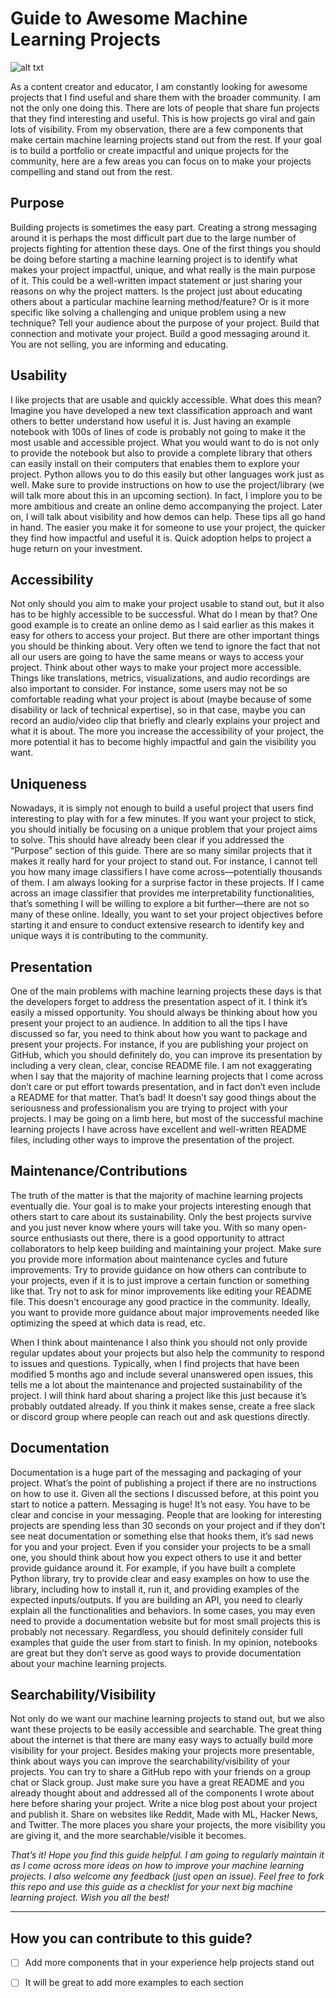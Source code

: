 # Guide to Awesome Machine Learning Projects

![alt txt](https://github.com/dair-ai/awesome-ML-projects-guide/blob/main/awesome-ml.png)

As a content creator and educator, I am constantly looking for awesome projects that I find useful and share them with the broader community. I am not the only one doing this. There are lots of people that share fun projects that they find interesting and useful. This is how projects go viral and gain lots of visibility. From my observation, there are a few components that make certain machine learning projects stand out from the rest. If your goal is to build a portfolio or create impactful and unique projects for the community, here are a few areas you can focus on to make your projects compelling and stand out from the rest.

## Purpose
Building projects is sometimes the easy part. Creating a strong messaging around it is perhaps the most difficult part due to the large number of projects fighting for attention these days. One of the first things you should be doing before starting a machine learning project is to identify what makes your project impactful, unique, and what really is the main purpose of it. This could be a well-written impact statement or just sharing your reasons on why the project matters. Is the project just about educating others about a particular machine learning method/feature? Or is it more specific like solving a challenging and unique problem using a new technique? Tell your audience about the purpose of your project. Build that connection and motivate your project. Build a good messaging around it. You are not selling, you are informing and educating.

## Usability
I like projects that are usable and quickly accessible. What does this mean? Imagine you have developed a new text classification approach and want others to better understand how useful it is. Just having an example notebook with 100s of lines of code is probably not going to make it the most usable and accessible project. What you would want to do is not only to provide the notebook but also to provide a complete library that others can easily install on their computers that enables them to explore your project. Python allows you to do this easily but other languages work just as well. Make sure to provide instructions on how to use the project/library (we will talk more about this in an upcoming section). In fact, I implore you to be more ambitious and create an online demo accompanying the project. Later on, I will talk about visibility and how demos can help. These tips all go hand in hand. The easier you make it for someone to use your project, the quicker they find how impactful and useful it is. Quick adoption helps to project a huge return on your investment.

## Accessibility
Not only should you aim to make your project usable to stand out, but it also has to be highly accessible to be successful. What do I mean by that? One good example is to create an online demo as I said earlier as this makes it easy for others to access your project. But there are other important things you should be thinking about. Very often we tend to ignore the fact that not all our users are going to have the same means or ways to access your project. Think about other ways to make your project more accessible. Things like translations, metrics, visualizations, and audio recordings are also important to consider. For instance, some users may not be so comfortable reading what your project is about (maybe because of some disability or lack of technical expertise), so in that case, maybe you can record an audio/video clip that briefly and clearly explains your project and what it is about. The more you increase the accessibility of your project, the more potential it has to become highly impactful and gain the visibility you want.

## Uniqueness
Nowadays, it is simply not enough to build a useful project that users find interesting to play with for a few minutes. If you want your project to stick, you should initially be focusing on a unique problem that your project aims to solve. This should have already been clear if you addressed the “Purpose” section of this guide. There are so many similar projects that it makes it really hard for your project to stand out. For instance, I cannot tell you how many image classifiers I have come across—potentially thousands of them. I am always looking for a surprise factor in these projects. If I came across an image classifier that provides me interpretability functionalities, that’s something I will be willing to explore a bit further—there are not so many of these online. Ideally, you want to set your project objectives before starting it and ensure to conduct extensive research to identify key and unique ways it is contributing to the community.

## Presentation
One of the main problems with machine learning projects these days is that the developers forget to address the presentation aspect of it. I think it’s easily a missed opportunity. You should always be thinking about how you present your project to an audience. In addition to all the tips I have discussed so far, you need to think about how you want to package and present your projects. For instance, if you are publishing your project on GitHub, which you should definitely do, you can improve its presentation by including a very clean, clear, concise README file. I am not exaggerating when I say that the majority of machine learning projects that I come across don’t care or put effort towards presentation, and in fact don’t even include a README for that matter. That’s bad! It doesn’t say good things about the seriousness and professionalism you are trying to project with your projects. I may be going on a limb here, but most of the successful machine learning projects I have across have excellent and well-written README files, including other ways to improve the presentation of the project.

## Maintenance/Contributions
The truth of the matter is that the majority of machine learning projects eventually die. Your goal is to make your projects interesting enough that others start to care about its sustainability. Only the best projects survive and you just never know where yours will take you. With so many open-source enthusiasts out there, there is a good opportunity to attract collaborators to help keep building and maintaining your project. Make sure you provide more information about maintenance cycles and future improvements. Try to provide guidance on how others can contribute to your projects, even if it is to just improve a certain function or something like that. Try not to ask for minor improvements like editing your README file. This doesn't encourage any good practice in the community. Ideally, you want to provide more guidance about major improvements needed like optimizing the speed at which data is read, etc. 

When I think about maintenance I also think you should not only provide regular updates about your projects but also help the community to respond to issues and questions. Typically, when I find projects that have been modified 5 months ago and include several unanswered open issues, this tells me a lot about the maintenance and projected sustainability of the project. I will think hard about sharing a project like this just because it’s probably outdated already. If you think it makes sense, create a free slack or discord group where people can reach out and ask questions directly.

## Documentation
Documentation is a huge part of the messaging and packaging of your project. What’s the point of publishing a project if there are no instructions on how to use it. Given all the sections I discussed before, at this point you start to notice a pattern. Messaging is huge! It’s not easy. You have to be clear and concise in your messaging. People that are looking for interesting projects are spending less than 30 seconds on your project and if they don’t see neat documentation or something else that hooks them, it’s sad news for you and your project. Even if you consider your projects to be a small one, you should think about how you expect others to use it and better provide guidance around it. For example, if you have built a complete Python library, try to provide clear and easy examples on how to use the library, including how to install it, run it, and providing examples of the expected inputs/outputs. If you are building an API, you need to clearly explain all the functionalities and behaviors. In some cases, you may even need to provide a documentation website but for most small projects this is probably not necessary. Regardless, you should definitely consider full examples that guide the user from start to finish. In my opinion, notebooks are great but they don’t serve as good ways to provide documentation about your machine learning projects.

## Searchability/Visibility
Not only do we want our machine learning projects to stand out, but we also want these projects to be easily accessible and searchable. The great thing about the internet is that there are many easy ways to actually build more visibility for your project. Besides making your projects more presentable, think about ways you can improve the searchability/visibility of your projects. You can try to share a GitHub repo with your friends on a group chat or Slack group. Just make sure you have a great README and you already thought about and addressed all of the components I wrote about here before sharing your project. Write a nice blog post about your project and publish it. Share on websites like Reddit, Made with ML, Hacker News, and Twitter. The more places you share your projects, the more visibility you are giving it, and the more searchable/visible it becomes.

*That’s it! Hope you find this guide helpful. I am going to regularly maintain it as I come across more ideas on how to improve your machine learning projects. I also welcome any feedback (just open an issue). Feel free to fork this repo and use this guide as a checklist for your next big machine learning project. Wish you all the best!*

---

## How you can contribute to this guide?
- [ ] Add more components that in your experience help projects stand out
- [ ] It will be great to add more examples to each section







